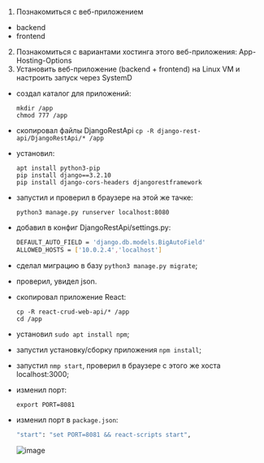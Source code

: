 1. Познакомиться с веб-приложением
- backend
- frontend
2. Познакомиться с вариантами хостинга этого веб-приложения:
App-Hosting-Options
3. Установить веб-приложение (backend + frontend) на Linux VM и настроить запуск через SystemD  

  - создал каталог для приложений:
    ```console
    mkdir /app
    chmod 777 /app
    ```
  
  - скопировал файлы DjangoRestApi `cp -R django-rest-api/DjangoRestApi/* /app`
  
  - установил:
    ```console
    apt install python3-pip
    pip install django==3.2.10
    pip install django-cors-headers djangorestframework
    ```
  
  - запустил и проверил в браузере на этой же тачке:
    ```console
    python3 manage.py runserver localhost:8080
    ```
  
  - добавил в конфиг DjangoRestApi/settings.py:
    ```bash
    DEFAULT_AUTO_FIELD = 'django.db.models.BigAutoField'
    ALLOWED_HOSTS = ['10.0.2.4','localhost']
    ```
  
  - сделал миграцию в базу `python3 manage.py migrate`;
  
  - проверил, увидел json.  
  
  - скопировал приложение React:
    ```console
    cp -R react-crud-web-api/* /app
    cd /app
    ```
  
  - установил `sudo apt install npm`;
  
  - запустил установку/сборку приложения `npm install`;
  - запустил `nmp start`, проверил в браузере с этого же хоста localhost:3000;
  - изменил порт:
    ```console
    export PORT=8081
    ```
  - изменил порт в  `package.json`:
    ```bash
    "start": "set PORT=8081 && react-scripts start",
    ```

    ![image](https://github.com/tms-dos21-onl/sergey-novik/assets/77771829/14410c45-4546-49e2-9961-76cc0226401a)

